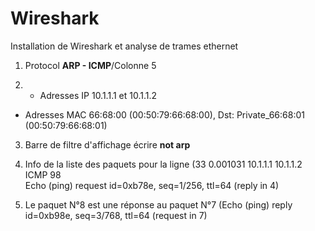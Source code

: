 # Wireshark
Installation de Wireshark et analyse de trames ethernet

1. Protocol **ARP - ICMP**/Colonne 5


2. - Adresses IP 10.1.1.1 et 10.1.1.2
 - Adresses MAC 66:68:00 (00:50:79:66:68:00), Dst: Private_66:68:01 (00:50:79:66:68:01)


3. Barre de filtre d'affichage écrire **not arp**


4.  Info de la liste des paquets pour la ligne  (33	0.001031	10.1.1.1	10.1.1.2	ICMP	98	
Echo (ping) request  id=0xb78e, seq=1/256, ttl=64 (reply in 4)


5. Le paquet N°8 est une réponse au paquet N°7 (Echo (ping) reply  
 id=0xb98e, seq=3/768, ttl=64 (request in 7)
